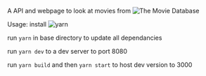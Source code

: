 A API and webpage to look at movies from ![The Movie Database](https://developers.themoviedb.org/3/getting-started/introduction)

Usage:
install ![yarn](https://yarnpkg.com/en/docs/install)

run `yarn` in base directory to update all dependancies

run `yarn dev` to a dev server to port 8080

run `yarn build` and then `yarn start` to host dev version to 3000
